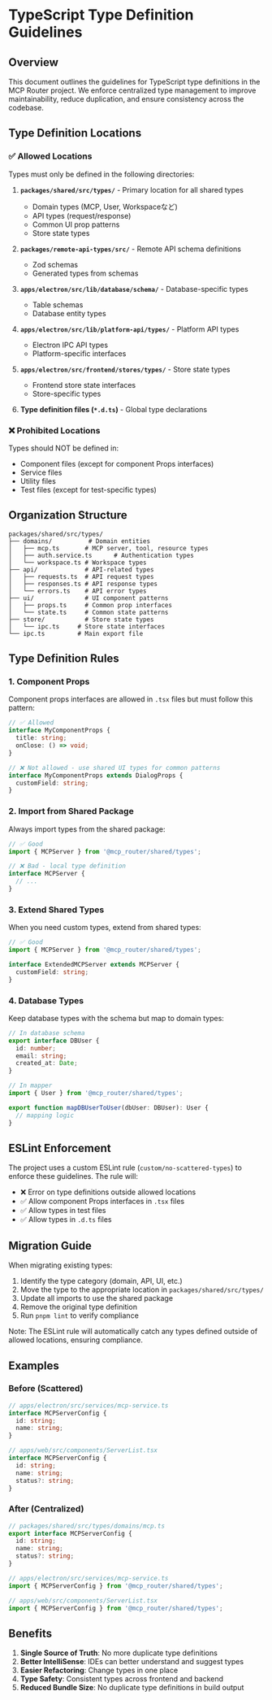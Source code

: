 # TypeScript Type Definition Guidelines

## Overview

This document outlines the guidelines for TypeScript type definitions in the MCP Router project. We enforce centralized type management to improve maintainability, reduce duplication, and ensure consistency across the codebase.

## Type Definition Locations

### ✅ Allowed Locations

Types must only be defined in the following directories:

1. **`packages/shared/src/types/`** - Primary location for all shared types
   - Domain types (MCP, User, Workspaceなど)
   - API types (request/response)
   - Common UI prop patterns
   - Store state types

2. **`packages/remote-api-types/src/`** - Remote API schema definitions
   - Zod schemas
   - Generated types from schemas

3. **`apps/electron/src/lib/database/schema/`** - Database-specific types
   - Table schemas
   - Database entity types

4. **`apps/electron/src/lib/platform-api/types/`** - Platform API types
   - Electron IPC API types
   - Platform-specific interfaces

5. **`apps/electron/src/frontend/stores/types/`** - Store state types
   - Frontend store state interfaces
   - Store-specific types

6. **Type definition files (`*.d.ts`)** - Global type declarations

### ❌ Prohibited Locations

Types should NOT be defined in:
- Component files (except for component Props interfaces)
- Service files
- Utility files
- Test files (except for test-specific types)

## Organization Structure

```
packages/shared/src/types/
├── domains/          # Domain entities
│   ├── mcp.ts       # MCP server, tool, resource types
│   ├── auth.service.ts      # Authentication types
│   └── workspace.ts # Workspace types
├── api/             # API-related types
│   ├── requests.ts  # API request types
│   ├── responses.ts # API response types
│   └── errors.ts    # API error types
├── ui/              # UI component patterns
│   ├── props.ts     # Common prop interfaces
│   └── state.ts     # Common state patterns
├── store/           # Store state types
│   └── ipc.ts     # Store state interfaces
└── ipc.ts         # Main export file
```

## Type Definition Rules

### 1. Component Props

Component props interfaces are allowed in `.tsx` files but must follow this pattern:

```typescript
// ✅ Allowed
interface MyComponentProps {
  title: string;
  onClose: () => void;
}

// ❌ Not allowed - use shared UI types for common patterns
interface MyComponentProps extends DialogProps {
  customField: string;
}
```

### 2. Import from Shared Package

Always import types from the shared package:

```typescript
// ✅ Good
import { MCPServer } from '@mcp_router/shared/types';

// ❌ Bad - local type definition
interface MCPServer {
  // ...
}
```

### 3. Extend Shared Types

When you need custom types, extend from shared types:

```typescript
// ✅ Good
import { MCPServer } from '@mcp_router/shared/types';

interface ExtendedMCPServer extends MCPServer {
  customField: string;
}
```

### 4. Database Types

Keep database types with the schema but map to domain types:

```typescript
// In database schema
export interface DBUser {
  id: number;
  email: string;
  created_at: Date;
}

// In mapper
import { User } from '@mcp_router/shared/types';

export function mapDBUserToUser(dbUser: DBUser): User {
  // mapping logic
}
```

## ESLint Enforcement

The project uses a custom ESLint rule (`custom/no-scattered-types`) to enforce these guidelines. The rule will:

- ❌ Error on type definitions outside allowed locations
- ✅ Allow component Props interfaces in `.tsx` files
- ✅ Allow types in test files
- ✅ Allow types in `.d.ts` files

## Migration Guide

When migrating existing types:

1. Identify the type category (domain, API, UI, etc.)
2. Move the type to the appropriate location in `packages/shared/src/types/`
3. Update all imports to use the shared package
4. Remove the original type definition
5. Run `pnpm lint` to verify compliance

Note: The ESLint rule will automatically catch any types defined outside of allowed locations, ensuring compliance.

## Examples

### Before (Scattered)
```typescript
// apps/electron/src/services/mcp-service.ts
interface MCPServerConfig {
  id: string;
  name: string;
}

// apps/web/src/components/ServerList.tsx
interface MCPServerConfig {
  id: string;
  name: string;
  status?: string;
}
```

### After (Centralized)
```typescript
// packages/shared/src/types/domains/mcp.ts
export interface MCPServerConfig {
  id: string;
  name: string;
  status?: string;
}

// apps/electron/src/services/mcp-service.ts
import { MCPServerConfig } from '@mcp_router/shared/types';

// apps/web/src/components/ServerList.tsx
import { MCPServerConfig } from '@mcp_router/shared/types';
```

## Benefits

1. **Single Source of Truth**: No more duplicate type definitions
2. **Better IntelliSense**: IDEs can better understand and suggest types
3. **Easier Refactoring**: Change types in one place
4. **Type Safety**: Consistent types across frontend and backend
5. **Reduced Bundle Size**: No duplicate type definitions in build output
